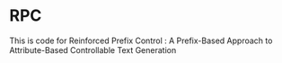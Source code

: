 # RPC
This is code for Reinforced Prefix Control : A Prefix-Based Approach to Attribute-Based Controllable Text Generation
